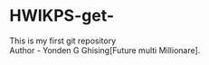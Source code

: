 # HWIKPS-get-
This is my first git repository
<br>
Author - Yonden G Ghising[Future multi Millionare].
